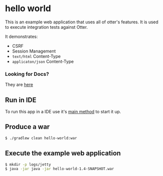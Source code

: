 # hello world
This is an example web application that uses all of otter's features. It is used to execute integration tests against Otter. 

It demonstrates:
 - CSRF
 - Session Management
 - `text/html` Content-Type 
 - `applicaton/json` Content-Type

### Looking for Docs?
They are [here](/docs/Documentation.md)

## Run in IDE
To run this app in a IDE use it's [main method](https://github.com/RootServices/otter/blob/development/hello-world/src/main/java/org/rootservices/hello/server/HelloServer.java)
to start it up.

## Produce a war
```bash
$ ./gradlew clean hello-world:war
```

## Execute the example web application
```bash
$ mkdir -p logs/jetty
$ java -jar java -jar hello-world-1.4-SNAPSHOT.war 
```
